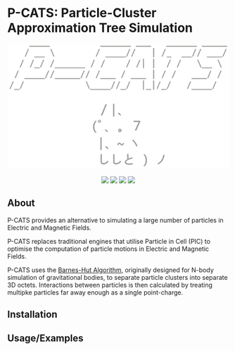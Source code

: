 # P-CATS: Particle-Cluster Approximation Tree Simulation

<!---
<p align="center">
    <picture>
        <source media="(prefers-color-scheme: dark)" srcset="https://raw.githubusercontent.com/23HCI03SMP/P-CATS/main/design/pcats_white.png">
        <source media="(prefers-color-scheme: light)" srcset="https://raw.githubusercontent.com/23HCI03SMP/P-CATS/main/design/pcats_black.png">
        <img alt="P-CATS Logo" src="design/pcats_white.png">
    </picture>
</p>
--->

<p align="center">
    <img src="design/pcats_grey.png">
</p>

<p align="center">
    <a href="https://img.shields.io/badge/Build_Status-never_built-blue?style=flat-square" style="text-decoration:none"><img src="https://img.shields.io/badge/Build_Status-never_built-blue?style=flat-square"/></a>
    <a href="https://github.com/23HCI03SMP/P_CATS/labels/bugs" style="text-decoration:none"><img src="https://img.shields.io/github/issues/23HCI03SMP/P-CATS/bugs?style=flat-square&color=red&label=Bugs"/></a>
    <a href="https://github.com/23HCI03SMP/P_CATS/labels/help%20wanted" style="text-decoration:none"><img src="https://img.shields.io/github/issues/23HCI03SMP/P-CATS/help%20wanted?style=flat-square&color=yellow&label=Help%20Wanted"/></a>
    <a href="https://img.shields.io/github/license/23HCI03SMP/P-CATS.svg?style=flat-square" style="text-decoration:none"><img src="https://img.shields.io/github/license/23HCI03SMP/P-CATS.svg?style=flat-square&label=License"/></a>
</p>

## About
P-CATS provides an alternative to simulating a large number of particles in Electric and Magnetic Fields.

P-CATS replaces traditional engines that utilise Particle in Cell (PIC) to optimise the computation of particle motions in Electric and Magnetic Fields. 

P-CATS uses the [Barnes-Hut Algorithm](https://www.nature.com/articles/324446a0), originally designed for N-body simulation of gravitational bodies, to separate particle clusters into separate 3D octets. Interactions between particles is then calculated by treating multipke particles far away enough as a single point-charge.

## Installation

## Usage/Examples
